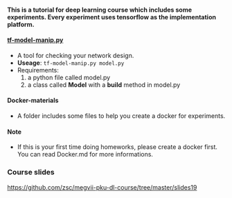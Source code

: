 #### This is a tutorial for deep learning course which includes some experiments. Every experiment uses tensorflow as the implementation platform.

#### [tf-model-manip.py](tf-model-manip.py)
- A tool for checking your network design.
- **Useage**: `tf-model-manip.py model.py`
- Requirements: 
  1. a python file called model.py
  2. a class called **Model** with a **build** method in model.py

#### Docker-materials
- A folder includes some files to help you create a docker for experiments.

#### Note
- If this is your first time doing homeworks, please create a docker first. You can read Docker.md for more informations.

### Course slides
https://github.com/zsc/megvii-pku-dl-course/tree/master/slides19

